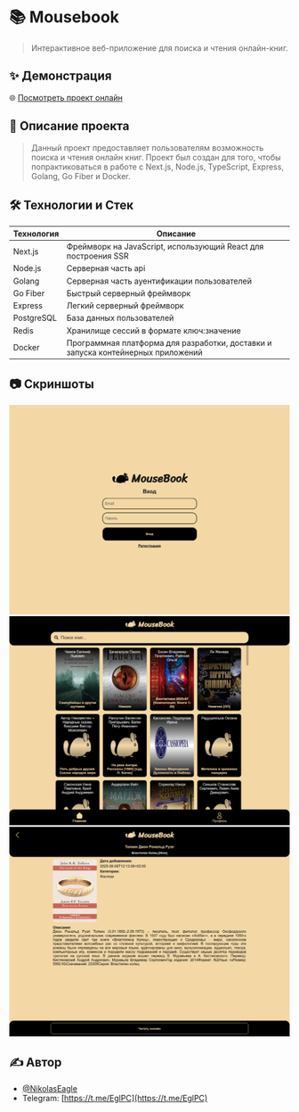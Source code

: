 # 📚 Mousebook

> Интерактивное веб-приложение для поиска и чтения онлайн-книг.

## ✨ Демонстрация

🌐 [Посмотреть проект онлайн](https://mousebook.eagle.dev.stack.fvds.ru)

## 📖 Описание проекта

> Данный проект предоставляет пользователям возможность поиска и чтения онлайн книг. Проект был создан для того, чтобы попрактиковаться в работе с Next.js, Node.js, TypeScript, Express, Golang, Go Fiber и Docker.

## 🛠️ Технологии и Стек

| Технология | Описание                                                                         |
| ---------- | -------------------------------------------------------------------------------- |
| Next.js    | Фреймворк на JavaScript, использующий React для построения SSR                   |
| Node.js    | Серверная часть api                                                              |
| Golang     | Серверная часть ауентификации пользователей                                      |
| Go Fiber   | Быстрый серверный фреймворк                                                      |
| Express    | Легкий серверный фреймворк                                                       |
| PostgreSQL | База данных пользователей                                                        |
| Redis      | Хранилище сессий в формате ключ:значение                                         |
| Docker     | Программная платформа для разработки, доставки и запуска контейнерных приложений |

## 📷 Скриншоты

![Страница авторизации](docs/assets/images/auth.png)
![Главная страница](docs/assets/images/home.png)
![Страница книги](docs/assets/images/book.png)

## ✍️ Автор

- [@NikolasEagle](https://github.com/NikolasEagle)
- Telegram: [https://t.me/EglPC](https://t.me/EglPC)
